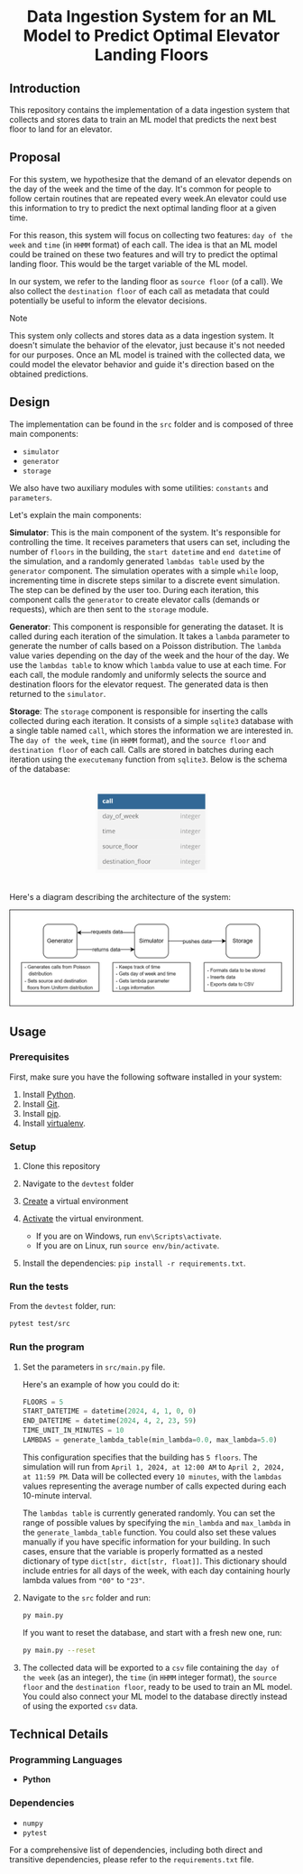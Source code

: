 <div align="center">
    <h1>Data Ingestion System for an ML Model to  Predict Optimal Elevator Landing Floors</h1>
</div>

## Introduction

This repository contains the implementation of a data ingestion system that collects and stores data to train an ML model that predicts the next best floor to land for an elevator.

## Proposal

For this system, we hypothesize that the demand of an elevator depends on the day of the week and the time of the day. It's common for people to follow certain routines that are repeated every week.An elevator could use this information to try to predict the next optimal landing floor at a given time.

For this reason, this system will focus on collecting two features: `day of the week` and `time` (in `HHMM` format) of each call. The idea is that an ML model could be trained on these two features and will try to predict the optimal landing floor. This would be the target variable of the ML model.

In our system, we refer to the landing floor as `source floor` (of a call). We also collect the `destination floor` of each call as metadata that could potentially be useful to inform the elevator decisions.

> [!NOTE]
>This system only collects and stores data as a data ingestion system. It doesn't simulate the behavior of the elevator, just because it's not needed for our purposes. Once an ML model is trained with the collected data, we could model the elevator behavior and guide it's direction based on the obtained predictions.

## Design

The implementation can be found in the `src` folder and is composed of three main components:

- `simulator`
- `generator`
- `storage`

We also have two auxiliary modules with some utilities: `constants` and `parameters`.

Let's explain the main components:

**Simulator**:
This is the main component of the system. It's responsible for controlling the time. It receives parameters that users can set, including the number of `floors` in the building, the `start datetime` and `end datetime` of the simulation, and a randomly generated `lambdas table` used by the `generator` component. The simulation operates with a simple `while` loop, incrementing time in discrete steps similar to a discrete event simulation. The step can be defined by the user too. During each iteration, this component calls the `generator` to create elevator calls (demands or requests), which are then sent to the `storage` module.

**Generator**:
This component is responsible for generating the dataset. It is called during each iteration of the simulation. It takes a `lambda` parameter to generate the number of calls based on a Poisson distribution. The `lambda` value varies depending on the day of the week and the hour of the day. We use the `lambdas table` to know which `lambda` value to use at each time. For each call, the module randomly and uniformly selects the source and destination floors for the elevator request. The generated data is then returned to the `simulator`.

**Storage**:
The `storage` component is responsible for inserting the calls collected during each iteration. It consists of a simple `sqlite3` database with a single table named `call`, which stores the information we are interested in. The `day of the week`, `time` (in `HHMM` format), and the `source floor` and `destination floor` of each call. Calls are stored in batches during each iteration using the `executemany` function from `sqlite3`. Below is the schema of the database:

<div align="center">
    <br>
    <img src="fig/db-design.jpeg" alt="DB Design" width="200"/>
    <br><br>
</div>

Here's a diagram describing the architecture of the system:

<div align="center">
    <img src="fig/system-architecture.png" alt="System Architecture"/>
</div>

## Usage

### Prerequisites

First, make sure you have the following software installed in your system:

1. Install [Python](https://www.python.org/downloads/).
2. Install [Git](https://git-scm.com/downloads).
3. Install [pip](https://pip.pypa.io/en/stable/installation/).
4. Install [virtualenv](https://virtualenv.pypa.io/en/latest/installation.html).

### Setup

1. Clone this repository
2. Navigate to the `devtest` folder
3. [Create](https://docs.python.org/3/library/venv.html) a virtual environment
4. [Activate](https://docs.python.org/3/tutorial/venv.html) the virtual environment.

    - If you are on Windows, run `env\Scripts\activate`.
    - If you are on Linux, run `source env/bin/activate`.

5. Install the dependencies: `pip install -r requirements.txt`.

### Run the tests

From the `devtest` folder, run:

```sh
pytest test/src
```

### Run the program

1. Set the parameters in `src/main.py` file.

    Here's an example of how you could do it:

    ```python
    FLOORS = 5
    START_DATETIME = datetime(2024, 4, 1, 0, 0)
    END_DATETIME = datetime(2024, 4, 2, 23, 59)
    TIME_UNIT_IN_MINUTES = 10
    LAMBDAS = generate_lambda_table(min_lambda=0.0, max_lambda=5.0)
    ```

    This configuration specifies that the building has `5 floors`. The simulation will run from `April 1, 2024, at 12:00 AM` to `April 2, 2024, at 11:59 PM`. Data will be collected every `10 minutes`, with the `lambdas` values representing the average number of calls expected during each 10-minute interval.

    The `lambdas table` is currently generated randomly. You can set the range of possible values by specifying the `min_lambda` and `max_lambda` in the `generate_lambda_table` function. You could also set these values manually if you have specific information for your building. In such cases, ensure that the variable is properly formatted as a nested dictionary of type `dict[str, dict[str, float]]`. This dictionary should include entries for all days of the week, with each day containing hourly lambda values from `"00"` to `"23"`.

2. Navigate to the `src` folder and run:

    ```sh
    py main.py
    ```

    If you want to reset the database, and start with a fresh new one, run:

    ```sh
    py main.py --reset
    ```

3. The collected data will be exported to a `csv` file containing the `day of the week` (as an integer), the `time` (in `HHMM` integer format), the `source floor` and the `destination floor`, ready to be used to train an ML model. You could also connect your ML model to the database directly instead of using the exported `csv` data.

## Technical Details

### Programming Languages

- **Python**

### Dependencies

- `numpy`
- `pytest`

For a comprehensive list of dependencies, including both direct and transitive
dependencies, please refer to the `requirements.txt` file.
